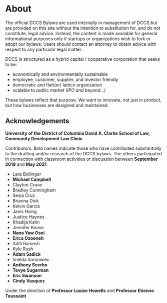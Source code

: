 # About

The official DCCS Bylaws are used internally in management of DCCS but are provided on this site without the intention to substitution for, and do not constitute, legal advice. Instead, the content is made available for general informational purposes only if startups or organizations wish to fork or adopt our bylaws. Users should contact an attorney to obtain advice with respect to any particular legal matter.

DCCS is structured as a hybrid capital / cooperative corporation that seeks to be:

  - economically and environmentally sustainable
  - employee, customer, supplier, and investor friendly
  - democratic and flatt(er) lattice organization
  - scalable to public market *(IPO and beyond...)*
 
These bylaws reflect that purpose.  We want to innovate, not just in product, but how businesses are designed and maintained.

## Acknowledgements 

**University of the District of Columbia David A. Clarke School of Law, Community Development Law Clinic**

*Contributors:*  Bold names indicate those who have contributed substantially to the drafting and/or research of the DCCS bylaws. The others participated in connection with classroom activities or discussion between **September 2019** and **May 2021**.  

 - Lara Bollinger
 - **Michael Campbell**
 - Clayton Cruse
 - Bradley Cunningham
 - Sesia Cruz
 - Brianna Dick
 - Kelvin Garcia
 - Janis Hsing
 - Justice Haynes
 - Khadija Kahn
 - Jennifer Keane
 - **Nana Yaw Osei**
 - **Erica Ozoeneh**
 - Aditi Ramesh
 - Kyle Rush
 - **Adam Sadick**
 - Imelda Sarnowiec
 - **Anthony Scerbo**
 - **Tevye Sugarman**
 - **Eric Swanson**
 - **Cindy Vasquez**

Under the direction of **Professor Louise Howells** and **Professor Etienne Toussaint**
 
